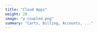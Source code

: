 ```yaml
---
title: "Cloud Apps"
weight: 20
image: "y-coupled.png"
summary: "Carts, Billing, Accounts, ..."
---
```


